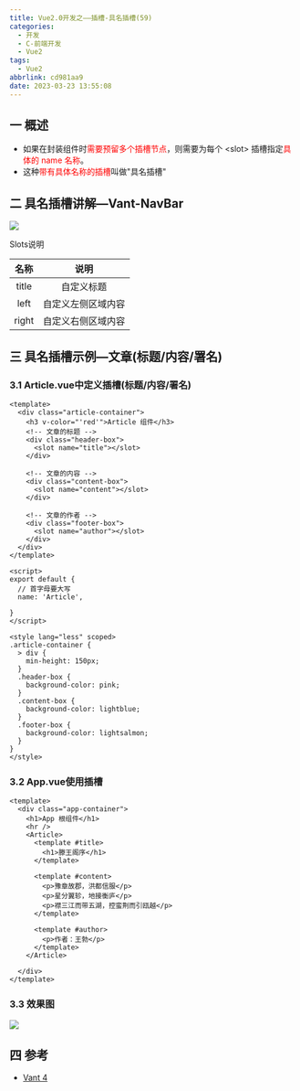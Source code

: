 ```yaml
---
title: Vue2.0开发之——插槽-具名插槽(59)
categories:
  - 开发
  - C-前端开发
  - Vue2
tags:
  - Vue2
abbrlink: cd981aa9
date: 2023-03-23 13:55:08
---
```

## 一 概述

* 如果在封装组件时<font color=red>需要预留多个插槽节点</font>，则需要为每个 \<slot> 插槽指定<font color=red>具体的 name 名称</font>。
* 这种<font color=red>带有具体名称的插槽</font>叫做"具名插槽"

<!--more-->
## 二 具名插槽讲解—Vant-NavBar

![][1]

Slots说明

| 名称  |        说明        |
| :---: | :----------------: |
| title |     自定义标题     |
| left  | 自定义左侧区域内容 |
| right | 自定义右侧区域内容 |


## 三 具名插槽示例—文章(标题/内容/署名)

### 3.1 Article.vue中定义插槽(标题/内容/署名)

```
<template>
  <div class="article-container">
    <h3 v-color="'red'">Article 组件</h3>
    <!-- 文章的标题 -->
    <div class="header-box">
      <slot name="title"></slot>
    </div>

    <!-- 文章的内容 -->
    <div class="content-box">
      <slot name="content"></slot>
    </div>

    <!-- 文章的作者 -->
    <div class="footer-box">
      <slot name="author"></slot>
    </div>
  </div>
</template>

<script>
export default {
  // 首字母要大写
  name: 'Article',

}
</script>

<style lang="less" scoped>
.article-container {
  > div {
    min-height: 150px;
  }
  .header-box {
    background-color: pink;
  }
  .content-box {
    background-color: lightblue;
  }
  .footer-box {
    background-color: lightsalmon;
  }
}
</style>
```

### 3.2  App.vue使用插槽

```
<template>
  <div class="app-container">
    <h1>App 根组件</h1>
    <hr />
    <Article>
      <template #title>
        <h1>滕王阁序</h1>
      </template>

      <template #content>
        <p>豫章故郡，洪都信服</p>
        <p>星分翼轸，地接衡庐</p>
        <p>襟三江而带五湖，控蛮荆而引瓯越</p>
      </template>

      <template #author>
        <p>作者：王勃</p>
      </template>
    </Article>

  </div>
</template>
```

### 3.3  效果图

![][2]

## 四 参考

* [Vant 4](https://vant-contrib.gitee.io/)



[1]:https://cdn.jsdelivr.net/gh/PGzxc/CDN/blog-vue/vue2.0-59-solt-use-vant-navbar.png
[2]:https://cdn.jsdelivr.net/gh/PGzxc/CDN/blog-vue/vue2.0-59-solt-use-article-preview.png
